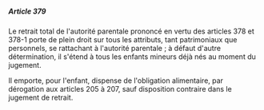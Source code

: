 ##### Article 379

Le retrait total de l'autorité parentale prononcé en vertu des articles 378 et 378-1 porte de plein droit sur tous les attributs, tant patrimoniaux que personnels, se rattachant à l'autorité parentale ; à défaut d'autre détermination, il s'étend à tous les enfants mineurs déjà nés au moment du jugement.

Il emporte, pour l'enfant, dispense de l'obligation alimentaire, par dérogation aux articles 205 à 207, sauf disposition contraire dans le jugement de retrait.

